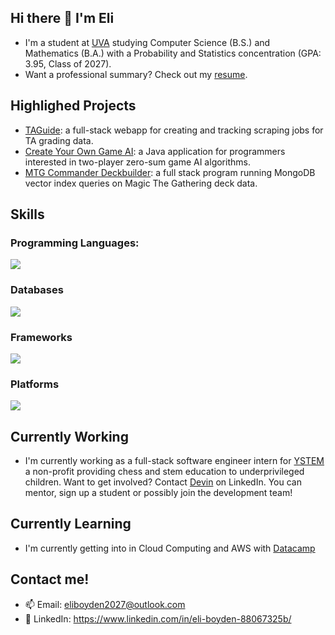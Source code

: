 ## Hi there 👋 I'm Eli

- I'm a student at [UVA](https://www.virginia.edu/) studying Computer Science (B.S.) and Mathematics (B.A.) with a Probability and Statistics concentration (GPA: 3.95, Class of 2027).
- Want a professional summary? Check out my <a href="https://github.com/eboyden42/eboyden42/blob/main/boyden_resume2.pdf">resume</a>.

## Highlighed Projects
- <a href="https://github.com/eboyden42/ta-track-react">TAGuide</a>: a full-stack webapp for creating and tracking scraping jobs for TA grading data.
- <a href="https://github.com/eboyden42/game-ai-framework">Create Your Own Game AI</a>: a Java application for programmers interested in two-player zero-sum game AI algorithms.
- <a href="https://github.com/eboyden42/mtg-commander-ai">MTG Commander Deckbuilder</a>:  a full stack program running MongoDB vector index queries on Magic The Gathering deck data.

## Skills

### Programming Languages:

 <img align="center" src="https://skillicons.dev/icons?i=java,python,c,javascript,typescript,html,css,scss&perline=14" />

### Databases

<img align="center" src="https://skillicons.dev/icons?i=postgres,mongodb,sqlite&perline=14" />

### Frameworks

<img align="center" src="https://skillicons.dev/icons?i=react,nodejs,express,flask,jest,selenium,gradle&perline=14" />

### Platforms

<img align="center" src="https://skillicons.dev/icons?i=git,github,cloudflare,figma,obsidian&perline=14" />

## Currently Working

- I'm currently working as a full-stack software engineer intern for <a href="https://www.linkedin.com/company/ystemandchessinc/posts/?feedView=all">YSTEM</a> a non-profit providing chess and stem education to underprivileged children. Want to get involved? Contact [Devin](https://www.linkedin.com/in/devin-nakano/) on LinkedIn. You can mentor, sign up a student or possibly join the development team!

## Currently Learning

- I'm currently getting into in Cloud Computing and AWS with [Datacamp](https://app.datacamp.com/)

## Contact me!

- 📫 Email: eliboyden2027@outlook.com
- 🤝 LinkedIn: https://www.linkedin.com/in/eli-boyden-88067325b/


